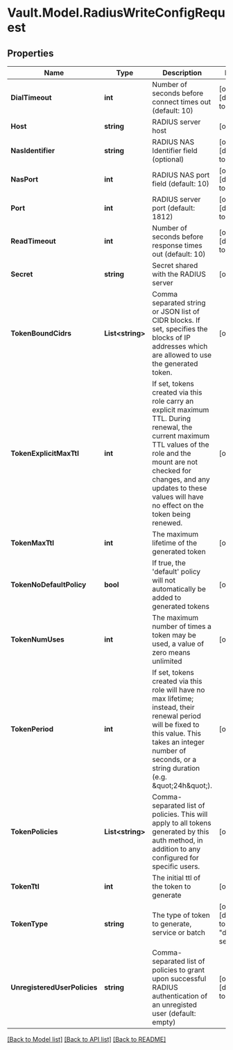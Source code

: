 # Vault.Model.RadiusWriteConfigRequest

## Properties

Name | Type | Description | Notes
------------ | ------------- | ------------- | -------------
**DialTimeout** | **int** | Number of seconds before connect times out (default: 10) | [optional] [default to 10]
**Host** | **string** | RADIUS server host | [optional] 
**NasIdentifier** | **string** | RADIUS NAS Identifier field (optional) | [optional] [default to ""]
**NasPort** | **int** | RADIUS NAS port field (default: 10) | [optional] [default to 10]
**Port** | **int** | RADIUS server port (default: 1812) | [optional] [default to 1812]
**ReadTimeout** | **int** | Number of seconds before response times out (default: 10) | [optional] [default to 10]
**Secret** | **string** | Secret shared with the RADIUS server | [optional] 
**TokenBoundCidrs** | **List&lt;string&gt;** | Comma separated string or JSON list of CIDR blocks. If set, specifies the blocks of IP addresses which are allowed to use the generated token. | [optional] 
**TokenExplicitMaxTtl** | **int** | If set, tokens created via this role carry an explicit maximum TTL. During renewal, the current maximum TTL values of the role and the mount are not checked for changes, and any updates to these values will have no effect on the token being renewed. | [optional] 
**TokenMaxTtl** | **int** | The maximum lifetime of the generated token | [optional] 
**TokenNoDefaultPolicy** | **bool** | If true, the &#x27;default&#x27; policy will not automatically be added to generated tokens | [optional] 
**TokenNumUses** | **int** | The maximum number of times a token may be used, a value of zero means unlimited | [optional] 
**TokenPeriod** | **int** | If set, tokens created via this role will have no max lifetime; instead, their renewal period will be fixed to this value. This takes an integer number of seconds, or a string duration (e.g. \&quot;24h\&quot;). | [optional] 
**TokenPolicies** | **List&lt;string&gt;** | Comma-separated list of policies. This will apply to all tokens generated by this auth method, in addition to any configured for specific users. | [optional] 
**TokenTtl** | **int** | The initial ttl of the token to generate | [optional] 
**TokenType** | **string** | The type of token to generate, service or batch | [optional] [default to "default-service"]
**UnregisteredUserPolicies** | **string** | Comma-separated list of policies to grant upon successful RADIUS authentication of an unregisted user (default: empty) | [optional] [default to ""]


[[Back to Model list]](../README.md#documentation-for-models) [[Back to API list]](../README.md#documentation-for-api-endpoints) [[Back to README]](../README.md)

